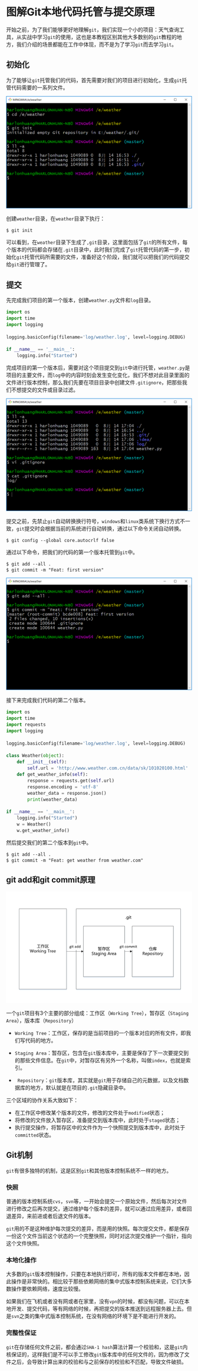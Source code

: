# 图解Git本地代码托管与提交原理

开始之前，为了我们能够更好地理解`git`，我们实现一个小的项目：天气查询工具，从实战中学习`git`的使用，这也是本教程区别其他大多数别的`git`教程的地方，我们介绍的场景都能在工作中体现，而不是为了学习`git`而去学习`git`。

## 初始化

为了能够让`git`托管我们的代码，首先需要对我们的项目进行初始化，生成`git`托管代码需要的一系列文件。

![git初始化](images/git_3-1.png)

创建`weather`目录，在`weather`目录下执行：

``` shell
$ git init
```

可以看到，在`weather`目录下生成了`,git`目录，这里面包括了`git`的所有文件，每个版本的代码都会存储在`.git`目录中，此时我们完成了`git`托管代码的第一步，初始化`git`托管代码所需要的文件，准备好这个阶段，我们就可以把我们的代码提交给`git`进行管理了。

## 提交

先完成我们项目的第一个版本，创建`weather.py`文件和`log`目录。

``` python
import os
import time
import logging

logging.basicConfig(filename='log/weather.log', level=logging.DEBUG)

if __name__ == '__main__':
    logging.info("Started")
```

完成项目的第一个版本后，需要对这个项目提交到`git`中进行托管，`weather.py`是项目的主要文件，而`log`中的内容时刻会发生变化变化，我们不想对此目录里面的文件进行版本控制，那么我们先要在项目目录中创建文件`.gitignore`，把那些我们不想提交的文件或目录过滤。

![创建gitignore](images/git_3-2.png)

提交之前，先禁止`git`自动转换换行符号，`windows`和`linux`类系统下换行方式不一致，`git`提交时会根据当前的系统进行自动转换，通过以下命令关闭自动转换。

``` shell
$ git config --global core.autocrlf false
```

通过以下命令，把我们的代码的第一个版本托管到`git`中。

``` shell
$ git add --all .
$ git commit -m "Feat: first version"
```

![git提交](images/git_3-3.png)

接下来完成我们代码的第二个版本。

``` python
import os
import time
import requests
import logging

logging.basicConfig(filename='log/weather.log', level=logging.DEBUG)

class Weather(object):
    def __init__(self):
        self.url = 'http://www.weather.com.cn/data/sk/101020100.html'
    def get_weather_info(self):
        response = requests.get(self.url)
        response.encoding = 'utf-8'
        weather_data = response.json()
        print(weather_data)

if __name__ == '__main__':
    logging.info("Started")
    w = Weather()
    w.get_weather_info()
```

然后提交我们的第二个版本到`git`中。

``` shell
$ git add --all .
$ git commit -m "Feat: get weather from weather.com"
```

## git add和git commit原理

![git add和git commit原理](images/git_3-4.png)

一个`git`项目有3个主要的部分组成：工作区（`Working Tree`），暂存区（`Staging Area`），版本库（`Repository`）

- `Working Tree`：工作区，保存的是当前项目的一个版本对应的所有文件，即我们写代码的地方。

- `Staging Area`：暂存区，包含在`git`版本库中，主要是保存了下一次要提交到的那些文件信息。在`git`中，对暂存区有另外一个名称，叫做`index`，也就是索引。
- ` Repository`：`git`版本库，其实就是`git`用于存储自己的元数据，以及文档数据库的地方，默认就是在项目的`.git`隐藏目录中。

三个区域的协作关系大致如下：

- 在工作区中修改某个版本的文件，修改的文件处于`modified`状态；
- 将修改的文件放入暂存区，准备提交到版本库中，此时处于`staged`状态；
- 执行提交操作，将暂存区中的文件作为一个快照提交到版本库中，此时处于`committed`状态。

## Git机制

`git`有很多独特的机制，这是区别`git`和其他版本控制系统不一样的地方。

### 快照

普通的版本控制系统`cvs`，`svn`等，一开始会提交一个原始文件，然后每次对文件进行修改之后再次提交，通过维护每个版本的差异，就可以通过应用差异，或者回退差异，来前进或者后退文件的版本。

 `git`用的不是这种维护每次提交的差异，而是用的快照。每次提交文件，都是保存一份这个文件当前这个状态的一个完整快照，同时对这次提交维护一个指针，指向这个文件快照。

### 本地化操作

大多数的`git`版本控制操作，只要在本地执行即可，所有的版本文件都在本地，因此操作是非常快的。相比较于那些依赖网络的集中式版本控制系统来说，它们大多数操作要依赖网络，速度比较慢。 

如果我们在飞机或者没有网或者在家里，没有`vpn`的时候，都没有问题，可以在本地开发、提交代码，等有网络的时候，再把提交的版本推送到远程服务器上去。但是`svn`之类的集中式版本控制系统，在没有网络的环境下是不能进行开发的。

### 完整性保证

`git`在存储任何文件之前，都会通过`SHA-1 hash`算法计算一个校验和，这是`git`内核保证的，这样我们是不可以手工修改`git`版本库中的任何文件的，因为修改了文件之后，会导致计算出来的校验和与之前保存的校验和不匹配，导致文件破损。